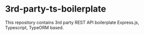 # 3rd-party-ts-boilerplate
This repository contains 3rd party REST API boilerplate Express.js, Typescript, TypeORM based.
